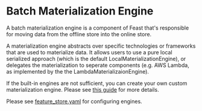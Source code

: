 # Batch Materialization Engine

A batch materialization engine is a component of Feast that's responsible for moving data from the offline store into the online store.

A materialization engine abstracts over specific technologies or frameworks that are used to materialize data. It allows users to use a pure local serialized approach (which is the default LocalMaterializationEngine), or delegates the materialization to seperate components (e.g. AWS Lambda, as implemented by the the LambdaMaterializaionEngine).

If the built-in engines are not sufficient, you can create your own custom materialization engine. Please see [this guide](../../how-to-guides/customizing-feast/creating-a-custom-materialization-engine.md) for more details.

Please see [feature\_store.yaml](../../reference/feature-repository/feature-store-yaml.md#overview) for configuring engines.

